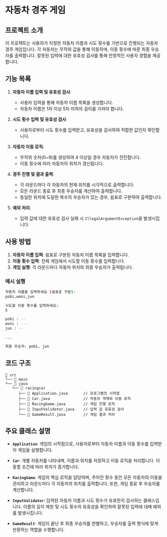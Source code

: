 # 자동차 경주 게임

## 프로젝트 소개
이 프로젝트는 사용자가 지정한 자동차 이름과 시도 횟수를 기반으로 진행되는 자동차 경주 게임입니다. 각 자동차는 무작위 값을 통해 이동하며, 이동 횟수에 따른 최종 우승자를 출력합니다. 잘못된 입력에 대한 유효성 검사를 통해 안정적인 사용자 경험을 제공합니다.

## 기능 목록
1. **자동차 이름 입력 및 유효성 검사**:
    - 사용자 입력을 통해 자동차 이름 목록을 생성합니다.
    - 자동차 이름은 1자 이상 5자 이하의 길이를 가져야 합니다.

2. **시도 횟수 입력 및 유효성 검사**:
    - 사용자로부터 시도 횟수를 입력받고, 유효성을 검사하여 적합한 값인지 확인합니다.

3. **자동차 이동 로직**:
    - 무작위 숫자(0~9)를 생성하여 4 이상일 경우 자동차가 전진합니다.
    - 이동 횟수에 따라 자동차의 위치가 갱신됩니다.

4. **경주 진행 및 결과 출력**:
    - 각 라운드마다 각 자동차의 현재 위치를 시각적으로 출력합니다.
    - 모든 라운드 종료 후 최종 우승자를 계산하여 출력합니다.
    - 동일한 위치에 도달한 복수의 우승자가 있는 경우, 쉼표로 구분하여 출력합니다.

5. **예외 처리**:
    - 입력 값에 대한 유효성 검사 실패 시 `IllegalArgumentException`을 발생시킵니다.

## 사용 방법
1. **자동차 이름 입력**: 쉼표로 구분된 자동차 이름 목록을 입력합니다.
2. **이동 횟수 입력**: 전체 게임에서 시도할 이동 횟수를 입력합니다.
3. **게임 실행**: 각 라운드마다 자동차 위치와 최종 우승자가 출력됩니다.

### 예시 실행
```bash
자동차 이름을 입력하세요 (쉼표로 구분): 
pobi,woni,jun

시도할 이동 횟수를 입력하세요: 
5

pobi : --
woni : ---
jun : --

...

최종 우승자: pobi, jun
```
## 코드 구조
```
📂 src
└── 📂 main
└── 📂 java
   └── 📂 racingcar
      ├── 📄 Application.java       // 프로그램의 시작점
      ├── 📄 Car.java               // 자동차 객체와 이동 로직
      ├── 📄 RacingGame.java        // 게임 진행 로직
      ├── 📄 InputValidator.java    // 입력 값 유효성 검사
      └── 📄 GameResult.java        // 게임 결과 처리
```

## 주요 클래스 설명

- **`Application`**: 게임의 시작점으로, 사용자로부터 자동차 이름과 이동 횟수를 입력받아 게임을 실행합니다.

- **`Car`**: 개별 자동차를 나타내며, 이름과 위치를 저장하고 이동 로직을 처리합니다. 이동할 조건에 따라 위치가 증가합니다.

- **`RacingGame`**: 게임의 핵심 로직을 담당하며, 주어진 횟수 동안 모든 자동차의 이동을 관리하고 라운드마다 각 자동차의 위치를 출력합니다. 또한, 게임 종료 후 우승자를 계산합니다.

- **`InputValidator`**: 입력된 자동차 이름과 시도 횟수가 유효한지 검사하는 클래스입니다. 이름의 길이 제한 및 시도 횟수의 유효성을 확인하여 잘못된 입력에 대해 예외를 발생시킵니다.

- **`GameResult`**: 게임이 끝난 후 최종 우승자를 판별하고, 우승자를 출력 형식에 맞게 반환하는 역할을 수행합니다.
